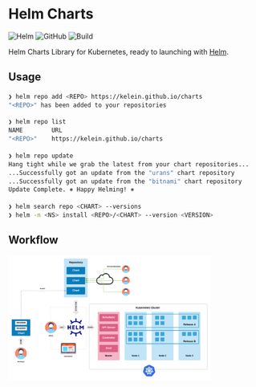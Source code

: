 # Helm Charts

![Helm](https://img.shields.io/badge/helm_v3-%23101683.svg?style=for-the-badge&logo=helm&logoColor=white)  ![GitHub](https://img.shields.io/badge/github%20actions-%232671E5.svg?style=for-the-badge&logo=githubactions&logoColor=white)   ![Build](https://img.shields.io/github/actions/workflow/status/kelein/charts/pages%2Fpages-build-deployment?style=for-the-badge&logo=github)

Helm Charts Library for Kubernetes, ready to launching with [Helm](https://github.com/helm/helm).

## Usage

```bash
❯ helm repo add <REPO> https://kelein.github.io/charts
"<REPO>" has been added to your repositories

❯ helm repo list
NAME        URL
"<REPO>"    https://kelein.github.io/charts

❯ helm repo update
Hang tight while we grab the latest from your chart repositories...
...Successfully got an update from the "urans" chart repository
...Successfully got an update from the "bitnami" chart repository
Update Complete. ⎈ Happy Helming! ⎈

❯ helm search repo <CHART> --versions
❯ helm -n <NS> install <REPO>/<CHART> --version <VERSION>
```

## Workflow

<img alt="workflow" width="80%" src="docs/helm-workflow.png">
